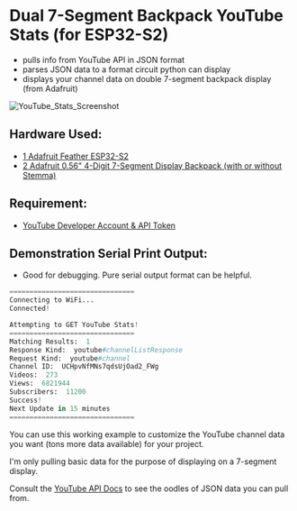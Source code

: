 # Dual 7-Segment Backpack YouTube Stats (for ESP32-S2)
- pulls info from YouTube API in JSON format
- parses JSON data to a format circuit python can display
- displays your channel data on double 7-segment backpack display (from Adafruit)

![YouTube_Stats_Screenshot](https://user-images.githubusercontent.com/49322231/233680295-88db7074-7cb7-42c8-a014-0a88cd4438e2.JPG)

## Hardware Used:
- [1 Adafruit Feather ESP32-S2](https://www.adafruit.com/product/5000)
- [2 Adafruit 0.56" 4-Digit 7-Segment Display Backpack (with or without Stemma)](https://www.adafruit.com/product/1002)

## Requirement:
- [YouTube Developer Account & API Token](https://console.cloud.google.com/apis/dashboard)

## Demonstration Serial Print Output:
- Good for debugging. Pure serial output format can be helpful.
```py
===============================
Connecting to WiFi...
Connected!

Attempting to GET YouTube Stats!
===============================
Matching Results:  1
Response Kind:  youtube#channelListResponse
Request Kind:  youtube#channel
Channel ID:  UCHpvNfMNs7qdsUjOad2_FWg
Videos:  273
Views:  6821944
Subscribers:  11200
Success!
Next Update in 15 minutes
===============================
```
You can use this working example to customize the YouTube channel data you want (tons more data available) for your project. 

I'm only pulling basic data for the purpose of displaying on a 7-segment display. 

Consult the [YouTube API Docs](https://developers.google.com/youtube/v3/docs/channels/list) to see the oodles of JSON data you can pull from.
